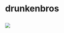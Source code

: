 # drunkenbros
<img src="https://postfiles.pstatic.net/MjAxOTA1MTRfMzAg/MDAxNTU3NzYyNzk5MDEy.h0YM24hhsc4tL1rUIAKbVDLOP4PscSMzcahR86lqB3Qg.sYJYmLBYCFRWVqKIlYoCXS_VsizZ6-CZtSRp72cQPa0g.PNG.wonjjang44/15.popo.png?type=w773"></img>
-
